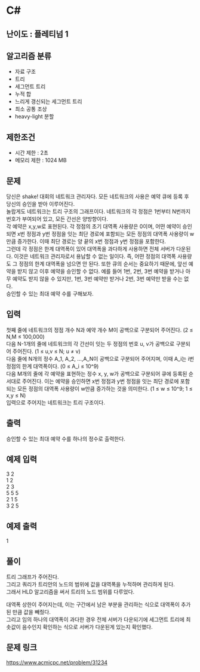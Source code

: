 # C#

## 난이도 : 플레티넘 1

## 알고리즘 분류
  - 자료 구조
  - 트리
  - 세그먼트 트리
  - 누적 합
  - 느리게 갱신되는 세그먼트 트리
  - 최소 공통 조상
  - heavy-light 분할

## 제한조건
  - 시간 제한 : 2초
  - 메모리 제한 : 1024 MB

## 문제
당신은 shake! 대회의 네트워크 관리자다. 모든 네트워크의 사용은 예약 큐에 등록 후 당신의 승인을 받아 이루어진다.<br/>
놀랍게도 네트워크는 트리 구조의 그래프이다. 네트워크의 각 정점은 1번부터 N번까지 번호가 부여되어 있고, 모든 간선은 양방향이다.<br/>
각 예약은 x,y,w로 표현된다. 각 정점의 초기 대역폭 사용량은 0이며, 어떤 예약이 승인되면 x번 정점과 y번 정점을 잇는 최단 경로에 포함되는 모든 정점의 대역폭 사용량이 w만큼 증가한다. 이때 최단 경로는 양 끝의 x번 정점과 y번 정점을 포함한다.<br/>
그런데 각 정점은 한계 대역폭이 있어 대역폭을 과다하게 사용하면 전체 서버가 다운된다. 이것은 네트워크 관리자로서 용납할 수 없는 일이다. 즉, 어떤 정점의 대역폭 사용량도 그 정점의 한계 대역폭을 넘으면 안 된다. 또한 큐의 순서는 중요하기 때문에, 앞선 예약을 받지 않고 이후 예약을 승인할 수 없다. 예를 들어 1번, 2번, 3번 예약을 받거나 아무 예약도 받지 않을 수 있지만, 1번, 3번 예약만 받거나 2번, 3번 예약만 받을 수는 없다.<br/>
승인할 수 있는 최대 예약 수를 구해보자.<br/>


## 입력
첫째 줄에 네트워크의 정점 개수 N과 예약 개수 M이 공백으로 구분되어 주어진다. (2 ≤ N,M ≤ 100,000)<br/>
다음 N-1개의 줄에 네트워크의 각 간선이 잇는 두 정점의 번호 u, v가 공백으로 구분되어 주어진다. (1 ≤ u,v ≤ N; u ≠ v)<br/>
다음 줄에 N개의 정수 A_1, A_2, ...,A_N이 공백으로 구분되어 주어지며, 이때 A_i는 i번 정점의 한계 대역폭이다. (0 ≤ A_i ≤ 10^9)<br/>
다음 M개의 줄에 각 예약을 표현하는 정수 x, y, w가 공백으로 구분되어 큐에 등록된 순서대로 주어진다. 이는 예약을 승인하면 x번 정점과 y번 정점을 잇는 최단 경로에 포함되는 모든 정점의 대역폭 사용량이 w만큼 증가하는 것을 의미한다. (1 ≤ w ≤ 10^9; 1 ≤ x,y ≤ N)<br/>
입력으로 주어지는 네트워크는 트리 구조이다.<br/>


## 출력
승인할 수 있는 최대 예약 수를 하나의 정수로 출력한다.<br/>


## 예제 입력
3 2<br/>
1 2<br/>
2 3<br/>
5 5 5<br/>
2 1 5<br/>
3 2 5<br/>


## 예제 출력
1<br/>


## 풀이
트리 그래프가 주어진다.<br/>
그리고 쿼리가 트리안의 노드의 범위에 값을 대역폭을 누적하며 관리하게 된다.<br/>
그래서 HLD 알고리즘을 써서 트리의 노드 범위를 다루었다.<br/>


대역폭 상한이 주어지는데, 이는 구간에서 남은 부분을 관리하는 식으로 대역폭이 추가된 만큼 값을 빼줬다.<br/>
그리고 임의 하나의 대역폭이 과다한 경우 전체 서버가 다운되기에 세그먼트 트리에 최솟값이 음수인지 확인하는 식으로 서버가 다운된게 있는지 확인했다.<br/>


## 문제 링크
https://www.acmicpc.net/problem/31234
